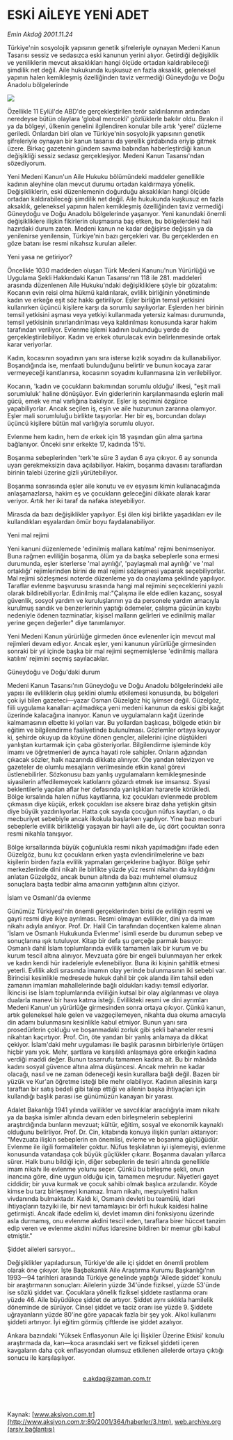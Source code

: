 # ESKİ AİLEYE YENİ ADET

*Emin Akdağ 2001.11.24*

<div>
 <p class="spot">
  Türkiye'nin sosyolojik yapısının genetik şifreleriyle oynayan Medeni Kanun Tasarısı sessiz ve sedasızca eski kanunun yerini alıyor. Getirdiği değişiklik ve yeniliklerin mevcut aksaklıkları hangi ölçüde ortadan kaldırabileceği şimdilik net değil. Aile hukukunda kuşkusuz en fazla aksaklık, geleneksel yapının halen kemikleşmiş özelliğinden taviz vermediği Güneydoğu ve Doğu Anadolu bölgelerinde
 </p>
 <p class="metin">
 </p>
 <img border="0" src="/web/20011214143338im_/http://www.aksiyon.com.tr/2001/364/resimler/eski.jpg"/>
 <p class="metin">
  Özellikle 11 Eylül'de ABD'de gerçekleştirilen terör saldırılarının ardından neredeyse bütün olaylara 'global mercekli' gözlüklerle bakılır oldu. Bırakın il ya da bölgeyi, ülkenin genelini ilgilendiren konular bile artık 'yerel' düzleme geriledi. Onlardan biri olan  ve Türkiye'nin sosyolojik yapısının genetik şifreleriyle oynayan bir kanun tasarısı da yerellik girdabında eriyip gitmek üzere. Birkaç gazetenin gündem savma babından haberleştirdiği kanun değişikliği sessiz sedasız gerçekleşiyor. Medeni Kanun Tasarısı'ndan sözediyorum.
 </p>
 <p class="metin">
  Yeni Medeni Kanun'un Aile Hukuku bölümündeki maddeler genellikle kadının aleyhine olan mevcut durumu ortadan kaldırmaya yönelik. Değişikliklerin, eski düzenlemenin doğurduğu aksaklıkları hangi ölçüde ortadan kaldırabileceği şimdilik net değil. Aile hukukunda kuşkusuz en fazla aksaklık, geleneksel yapının halen kemikleşmiş özelliğinden taviz vermediği Güneydoğu ve Doğu Anadolu bölgelerinde yaşanıyor. Yeni kanundaki önemli değişikliklere ilişkin fikirlerin oluşmasına baş etken, bu bölgelerdeki hali hazırdaki durum zaten. Medeni kanun ne kadar değişirse değişsin ya da yenilenirse yenilensin, Türkiye'nin bazı gerçekleri var. Bu gerçeklerden en göze batanı ise resmi nikahsız kurulan aileler.
 </p>
 <p class="metin">
  Yeni yasa ne getiriyor?
 </p>
 <p class="metin">
  Öncelikle 1030 maddeden oluşan Türk Medeni Kanunu'nun Yürürlüğü ve Uygulama Şekli Hakkındaki Kanun Tasarısı'nın 118 ile 281. maddeleri arasında düzenlenen Aile Hukuku'ndaki değişikliklere şöyle bir gözatalım: Kocanın evin reisi olma hükmü kaldırılarak, evlilik birliğinin yönetiminde kadın ve erkeğe eşit söz hakkı getiriliyor. Eşler birliğin temsil yetkisini kullanırken üçüncü kişilere karşı da sorumlu sayılıyorlar. Eşlerden her birinin temsil yetkisini aşması veya yetkiyi kullanmada yetersiz kalması durumunda, temsil yetkisinin sınırlandırılması veya kaldırılması konusunda karar hakim tarafından veriliyor. Evlenme işlemi kadının bulunduğu yerde de gerçekleştirilebiliyor. Kadın ve erkek oturulacak evin belirlenmesinde ortak karar veriyorlar.
 </p>
 <p class="metin">
  Kadın, kocasının soyadının yanı sıra isterse kızlık soyadını da kullanabiliyor. Boşandığında ise, menfaati bulunduğunu belirtir ve bunun kocaya zarar vermeyeceği kanıtlanırsa, kocasının soyadını kullanmasına izin  verilebiliyor.
 </p>
 <p class="metin">
  Kocanın, 'kadın ve çocukların bakımından sorumlu olduğu' ilkesi, "eşit mali sorumluluk' haline dönüşüyor. Evin giderlerinin karşılanmasında eşlerin mali gücü, emek ve mal varlığına bakılıyor. Eşler iş seçimini özgürce yapabiliyorlar. Ancak seçilen iş, eşin ve aile huzurunun zararına olamıyor. Eşler mali sorumluluğu birlikte taşıyorlar. Her bir eş, borcundan dolayı üçüncü kişilere bütün mal varlığıyla sorumlu oluyor.
 </p>
 <p class="metin">
  Evlenme hem kadın, hem de erkek için 18 yaşından gün alma şartına bağlanıyor. Önceki sınır erkekte 17, kadında 15'ti.
 </p>
 <p class="metin">
  Boşanma sebeplerinden 'terk'te süre 3 aydan 6 aya çıkıyor. 6 ay sonunda uyarı gerekmeksizin dava açılabiliyor. Hakim, boşanma davasını taraflardan birinin talebi üzerine gizli yürütebiliyor.
 </p>
 <p class="metin">
  Boşanma sonrasında eşler aile konutu ve ev eşyasını kimin kullanacağında anlaşamazlarsa, hakim eş ve çocukların geleceğini dikkate alarak karar veriyor. Artık her iki taraf da nafaka isteyebiliyor.
 </p>
 <p class="metin">
  Mirasda da bazı değişiklikler yapılıyor. Eşi ölen kişi birlikte yaşadıkları ev ile kullandıkları eşyalardan ömür boyu faydalanabiliyor.
 </p>
 <p class="metin">
  Yeni mal rejimi
 </p>
 <p class="metin">
  Yeni kanuni düzenlemede 'edinilmiş mallara katılma' rejimi benimseniyor. Buna rağmen evliliğin boşanma, ölüm ya da başka sebeplerle sona ermesi durumunda, eşler isterlerse 'mal ayrılığı', 'paylaşmalı mal ayrılığı' ve 'mal ortaklığı' rejimlerinden birini de mal rejimi sözleşmesi yaparak seçebiliyorlar. Mal rejimi sözleşmesi noterde düzenleme ya da onaylama şeklinde yapılıyor. Taraflar evlenme başvurusu sırasında hangi mal rejimini seçeceklerini yazılı olarak bildirebiliyorlar. Edinilmiş mal:"Çalışma ile elde edilen kazanç, sosyal güvenlik, sosyol yardım ve kuruluşlarının ya da personele yardım amacıyla kurulmuş sandık ve benzerlerinin yaptığı ödemeler, çalışma gücünün kaybı nedeniyle ödenen tazminatlar, kişisel malların gelirleri ve edinilmiş mallar yerine geçen değerler" diye tanımlanıyor.
 </p>
 <p class="metin">
  Yeni Medeni Kanun yürürlüğe girmeden önce evlenenler için mevcut mal rejimleri devam ediyor. Ancak eşler, yeni kanunun yürürlüğe girmesinden sonraki bir yıl içinde başka bir mal rejimi seçmemişlerse 'edinilmiş mallara katılım' rejimini seçmiş sayılacaklar.
 </p>
 <p class="metin">
  Güneydoğu ve Doğu'daki durum
 </p>
 <p class="metin">
  Medeni Kanun Tasarısı'nın Güneydoğu ve Doğu Anadolu bölgelerindeki aile yapısı ile evliliklerin oluş şeklini olumlu etkilemesi konusunda, bu bölgeleri çok iyi bilen gazeteci—yazar Osman Güzelgöz hiç iyimser değil. Güzelgöz, fiili uygulama kanalları açılmadıkça yeni medeni kanunun da eskisi gibi kağıt üzerinde kalacağına inanıyor. Kanun ve uygulamaların kağıt üzerinde kalmamasının elbette ki yolları var. Bu yollardan başlıcası, bölgede etkin bir eğitim ve bilgilendirme faaliyetinde bulunulması. Gözlemler ortaya koyuyor ki, şehirde okuyup da köyüne dönen gençler, ailelerini içine düştükleri yanlıştan kurtarmak için çaba gösteriyorlar. Bilgilendirme işleminde köy imamı ve öğretmenleri de ayrıca hayati role sahipler. Onların ağzından çıkacak sözler, halk nazarında dikkate alınıyor. Öte yandan televizyon ve gazeteler de olumlu mesajların verilmesinde etkin kanal görevi üstlenebilirler. Sözkonusu bazı yanlış uygulamaların kemikleşmesinde siyasilerin affedilemeycek katkılarını gözardı etmek ise imsansız. Siyasi beklentilerle yapılan aflar her defasında yanlışlıkları hararetle körükledi. Bölge kırsalında halen nüfus kayıtlarına, kız çocukları evlenmede problem çıkmasın diye küçük, erkek çocukları ise aksere biraz daha yetişkin gitsin diye büyük yazdırılıyorlar. Hatta çok sayıda çocuğun nüfus kayıtları, o da mecburiyet sebebiyle ancak ilkokula başlarken yapılıyor. Yine bazı mecburi sebeplerle evlilik birlikteliği yaşayan bir hayli aile de, üç dört çocuktan sonra resmi nikahla tanışıyor.
 </p>
 <p class="metin">
  Bölge kırsallarında büyük çoğunlukla resmi nikah yapılmadığını ifade eden Güzelgöz, bunu kız çocukların erken yaşta evlendirilmelerine ve bazı kişilerin birden fazla evlilik yapmaları gerçeklerine bağlıyor. Bölge şehir merkezlerinde dini nikah ile birlikte yüzde yüz resmi nikahın da kıyıldığını anlatan Güzelgöz, ancak bunun altında da bazı muhtemel olumsuz sonuçlara başta tedbir alma amacının yattığının altını çiziyor.
 </p>
 <p class="metin">
  İslam ve Osmanlı'da evlenme
 </p>
 <p class="metin">
  Günümüz Türkiyesi'nin önemli gerçeklerinden birisi de evliliğin resmi ve gayri resmi diye ikiye ayrılması. Resmi olmayan evlilikler, dini ya da imam nikahı adıyla anılıyor. Prof. Dr. Halil Cin tarafından doçentken kaleme alınan 'İslam ve Osmanlı Hukukunda Evlenme' isimli eserde bu durumun sebep ve sonuçlarına ışık tutuluyor. Kitap bir defa şu gerçeğe parmak basıyor: Osmanlı dahil İslam toplumlarında evlilik tamamen laik bir kurum ve bu kurum tescil altına alınıyor. Mevzuata göre bir engeli bulunmayan her erkek ve kadın kendi hür iradeleriyle evlenebiliyor. Buna iki kişinin şahitlik etmesi yeterli. Evlilik akdi sırasında imamın olay yerinde bulunmasının iki sebebi var. Birincisi kesinlikle medresede hukuk dahil bir çok alanda ilim tahsil eden zamanın imamları mahallelerinde bağlı oldukları kadıyı temsil ediyorlar. İkincisi ise İslam toplumlarında evliliğin kutsal bir olay algılanması ve olaya dualarla manevi bir hava katma isteği. Evlilikteki resmi ve dini ayrımları Medeni Kanun'un yürürlüğe girmesinden sonra ortaya çıkıyor. Çünkü kanun, artık geleneksel hale gelen ve vazgeçilemeyen, nikahta dua okuma amacıyla din adamı bulunmasını kesinlikle kabul etmiyor. Bunun yanı sıra prosedürlerin çokluğu ve boşanmadaki zorluk gibi şekli bahaneler resmi nikahtan kaçırtıyor. Prof. Cin, öte yandan bir yanlış anlamaya da dikkat çekiyor. İslam'daki mehr uygulaması ile başlık parasının birbirleriyle örtüşen hiçbir yanı yok. Mehr, şartlara ve karşılıklı anlaşmaya göre erkeğin kadına verdiği maddi değer. Bunun tasarrufu tamamen kadına ait. Bu bir mânâda kadını sosyal güvence altına alma düşüncesi. Ancak mehrin ne kadar olacağı, nasıl ve ne zaman ödeneceği kesin kurallara bağlı değil. Bazen bir yüzük ve Kur'an öğretme isteği bile mehr olabiliyor. Kadının ailesinin karşı taraftan bir satış bedeli gibi talep ettiği ve ailenin başka ihtiyaçları için kullandığı başlık parası ise günümüzün kanayan bir yarası.
 </p>
 <p class="metin">
  Adalet Bakanlığı 1941 yılında valilikler ve savcılıklar aracılığıyla imam nikahı ya da başka isimler altında devam eden birleşmelerin sebeplerini araştırdığında bunların mevzuat; kültür, eğitim, sosyal ve ekonomik kaynaklı olduğunu belirliyor. Prof. Dr. Cin, kitabında konuya ilişkin şunları aktarıyor: "Mevzuata ilişkin sebeplerin en önemlisi, evleme ve boşanma güçlüğüdür. Evlenme ile ilgili formaliteler çoktur. Nüfus teşkilatının iyi işlemeyişi, evlenme konusunda vatandaşa çok büyük güçlükler çıkarır. Boşanma davaları yıllarca sürer. Halk bunu bildiği için, diğer sebeplerin de tesiri altında genellikle imam nikahı ile evlenme yolunu seçer. Çünkü bu birleşme şekli, onun inancına göre, dine uygun olduğu için, tamamen meşrudur. Niyetleri gayet ciddidir; bir yuva kurmak ve çocuk sahibi olmak başlıca arzularıdır. Köyde kimse bu tarz birleşmeyi kınamaz. İmam nikahı, meşruiyetini halkın vivdanında bulmaktadır. Kaldı ki, Osmanlı devleti bu teamülü, idari ihtiyaçların tazyiki ile, bir nevi tamamlayıcı bir örfi hukuk kaidesi haline getirmişti. Ancak ifade edelim ki, devlet imamın dini fonksiyonu üzerinde asla durmamış, onu evlenme akdini tescil eden, taraflara birer hüccet tanzim edip veren ve evlenme akdini nüfus idaresine bildiren bir memur gibi kabul etmiştir."
 </p>
 <p class="metin">
  Şiddet aileleri sarsıyor...
 </p>
 <p class="metin">
  Değişiklikler yapıladursun, Türkiye'de aile içi şiddet en önemli problem olarak öne çıkıyor. İşte Başbakanlık Aile Araştırma Kurumu Başkanlığı'nın 1993—94 tarihleri arasında Türkiye genelinde yaptığı 'Ailede şiddet' konulu bir araştırmanın sonuçları: Ailelerin yüzde 34'ünde fiziksel, yüzde 53'ünde ise sözlü şiddet var. Çocuklara yönelik fiziksel şiddete rastlanma oranı yüzde 46. Aile büyüdükçe şiddet de artıyor. Şiddet aynı sıklıkla hamilelik döneminde de sürüyor. Cinsel şiddet ve taciz oranı ise yüzde 9. Şiddete uğrayanların yüzde 80'ine göre yapacak fazla bir şey yok. Alkol kullanımı şiddeti artırıyor. İyi eğitim görmüş çiftlerde ise şiddet azalıyor.
 </p>
 <p class="metin">
  Ankara bazındaki 'Yüksek Enflasyonun Aile İçi İlişkiler Üzerine Etkisi' konulu araştırmada da, karı—koca arasındaki sert ve fiziksel şiddeti içeren kavgaların daha çok enflasyondan olumsuz etkilenen ailelerde ortaya çıktığı sonucu ile karşılaşılıyor.
 </p>
 <br/>
 <center>
  <a class="anaorta" href="http://web.archive.org/web/20011214143338/mailto:e.akdag@zaman.com.tr">
   e.akdag@zaman.com.tr
  </a>
 </center>
 <br/>
 <br/>
 <br/>
</div>

Kaynak: [www.aksiyon.com.tr](http://www.aksiyon.com.tr:80/2001/364/haberler/3.htm), [web.archive.org (arşiv bağlantısı)](http://web.archive.org/web/20011214143338/http://www.aksiyon.com.tr:80/2001/364/haberler/3.htm)
